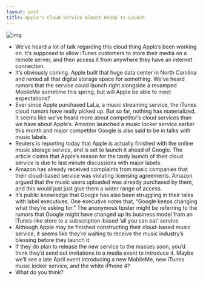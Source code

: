```yaml
---
layout: post
title: Apple's Cloud Service Almost Ready to Launch
---
```

![img](http://media.idownloadblog.com/wp-content/uploads/2011/04/cloudy-apple-e1303418958186.jpg)
* We’ve heard a lot of talk regarding this cloud thing Apple’s been working on. It’s supposed to allow iTunes customers to store their media on a remote server, and then access it from anywhere they have an internet connection.
* It’s obviously coming. Apple built that huge data center in North Carolina and rented all that digital storage space for something. We’ve heard rumors that the service could launch right alongside a revamped MobileMe sometime this spring, but will Apple be able to meet expectations?
* Ever since Apple purchased LaLa, a music streaming service, the iTunes cloud rumors have really picked up. But so far, nothing has materialized. It seems like we’ve heard more about competitor’s cloud services than we have about Apple’s. Amazon launched a music locker service earlier this month and major competitor Google is also said to be in talks with music labels.
* Reuters is reporting today that Apple is actually finished with the online music storage service, and is set to launch it ahead of Google. The article claims that Apple’s reason for the tardy launch of their cloud service is due to last minute discussions with major labels.
* Amazon has already received complaints from music companies that their cloud-based service was violating licensing agreements. Amazon argued that the music users uploaded was already purchased by them, and this would just just give them a wider range of access.
* It’s public knowledge that Google has also been struggling in their talks with label executives. One executive notes that, “Google keeps changing what they’re asking for.” The anonymous tipster might be referring to the rumors that Google might have changed up its business model from an iTunes-like store to a subscription-based ‘all you can eat’ service.
* Although Apple may be finished constructing their cloud-based music service, it seems like they’re waiting to receive the music industry’s blessing before they launch it.
* If they do plan to release the new service to the masses soon, you’d think they’d send out invitations to a media event to introduce it. Maybe we’ll see a late April event introducing a new MobileMe, new iTunes music locker service, and the white iPhone 4?
* What do you think?

